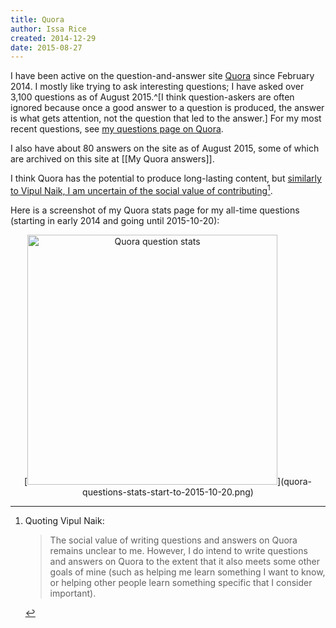 ```yaml
---
title: Quora
author: Issa Rice
created: 2014-12-29
date: 2015-08-27
---
```


I have been active on the question-and-answer site [Quora](https://quora.com) since February 2014.
I mostly like trying to ask interesting questions; I have asked over 3,100 questions as of August 2015.^[I think question-askers
are often ignored because once a good answer to a question is produced,
the answer is what gets attention, not the question that led to the
answer.]
For my most recent questions, see [my questions page on
Quora][my qs].

[my qs]: https://www.quora.com/Issa-Rice/questions

I also have about 80 answers on the site as of August 2015, some of which are archived on this site at [[My Quora answers]].

I think Quora has the potential to produce long-lasting content, but [similarly to Vipul Naik, I am uncertain of the social value of contributing](http://vipulnaik.com/quora/)[^vipul].

[^vipul]: Quoting Vipul Naik:

    > The social value of writing questions and answers on Quora remains unclear to me. However, I do intend to write questions and answers on Quora to the extent that it also meets some other goals of mine (such as helping me learn something I want to know, or helping other people learn something specific that I consider important).

Here is a screenshot of my Quora stats page for my all-time questions (starting in early 2014 and going until 2015-10-20):

<center>[<img src="quora-questions-stats-start-to-2015-10-20.png" alt="Quora question stats" style="width: 400px;"/>](quora-questions-stats-start-to-2015-10-20.png)</center>
